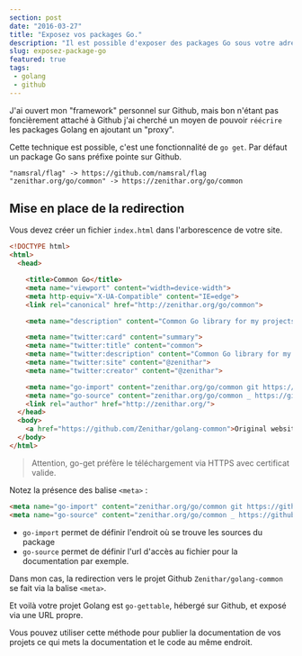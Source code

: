 ```yaml
---
section: post
date: "2016-03-27"
title: "Exposez vos packages Go."
description: "Il est possible d'exposer des packages Go sous votre adresse à la place du dépot Github."
slug: exposez-package-go
featured: true
tags:
 - golang
 - github
---
```


J'ai ouvert mon "framework" personnel sur Github, mais bon n'étant pas
foncièrement attaché à Github j'ai cherché un moyen de pouvoir `réécrire`
les packages Golang en ajoutant un "proxy".

Cette technique est possible, c'est une fonctionnalité de `go get`. Par défaut
un package Go sans préfixe pointe sur Github.

```
"namsral/flag" -> https://github.com/namsral/flag
"zenithar.org/go/common" -> https://zenithar.org/go/common
```

## Mise en place de la redirection

Vous devez créer un fichier `index.html` dans l'arborescence de votre site.

```html
<!DOCTYPE html>
<html>
  <head>

    <title>Common Go</title>
    <meta name="viewport" content="width=device-width">
    <meta http-equiv="X-UA-Compatible" content="IE=edge">
    <link rel="canonical" href="http://zenithar.org/go/common">

    <meta name="description" content="Common Go library for my projects">

    <meta name="twitter:card" content="summary">
    <meta name="twitter:title" content="common">
    <meta name="twitter:description" content="Common Go library for my projects">
    <meta name="twitter:site" content="@zenithar">
    <meta name="twitter:creator" content="@zenithar">

    <meta name="go-import" content="zenithar.org/go/common git https://github.com/Zenithar/golang-common">
    <meta name="go-source" content="zenithar.org/go/common _ https://github.com/Zenithar/golang-common/tree/master{/dir} https://github.com/Zenithar/golang-common/blob/master{/dir}/{file}#L{line}">
    <link rel="author" href="http://zenithar.org/">
  </head>
  <body>
    <a href="https://github.com/Zenithar/golang-common">Original website</a>
  </body>
</html>
```

> Attention, go-get préfère le téléchargement via HTTPS avec certificat valide.

Notez la présence des balise `<meta>` :

```html
<meta name="go-import" content="zenithar.org/go/common git https://github.com/Zenithar/golang-common">
<meta name="go-source" content="zenithar.org/go/common _ https://github.com/Zenithar/golang-common/tree/master{/dir} https://github.com/Zenithar/golang-common/blob/master{/dir}/{file}#L{line}">
```

  * `go-import` permet de définir l'endroit où se trouve les sources du package
  * `go-source` permet de définir l'url d'accès au fichier pour la documentation
  par exemple.

Dans mon cas, la redirection vers le projet Github `Zenithar/golang-common` se
fait via la balise `<meta>`.

Et voilà votre projet Golang est `go-gettable`, hébergé sur Github, et exposé
via une URL propre.

Vous pouvez utiliser cette méthode pour publier la documentation de vos projets
ce qui mets la documentation et le code au même endroit. 
